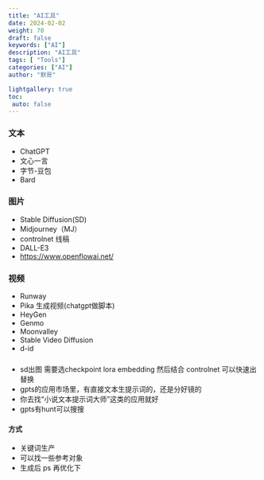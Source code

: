 ```yaml
---
title: "AI工具"  
date: 2024-02-02
weight: 70  
draft: false  
keywords: ["AI"]  
description: "AI工具"  
tags: [ "Tools"]  
categories: ["AI"]  
author: "默哥"  

lightgallery: true
toc:
 auto: false
---
```


### 文本
* ChatGPT
* 文心一言
* 字节-豆包
* Bard

### 图片
* Stable Diffusion(SD)
* Midjourney（MJ）
* controlnet 线稿
* DALL-E3
* https://www.openflowai.net/

### 视频
* Runway 
* Pika 生成视频(chatgpt做脚本)
* HeyGen
* Genmo
* Moonvalley
* Stable Video Diffusion
* d-id

###
* sd出图 需要选checkpoint lora embedding 然后结合 controlnet 可以快速出替换
* gpts的应用市场里，有直接文本生提示词的，还是分好镜的
* 你去找“小说文本提示词大师”这类的应用就好
* gpts有hunt可以搜搜    

#### 方式
* 关键词生产
* 可以找一些参考对象
* 生成后 ps 再优化下